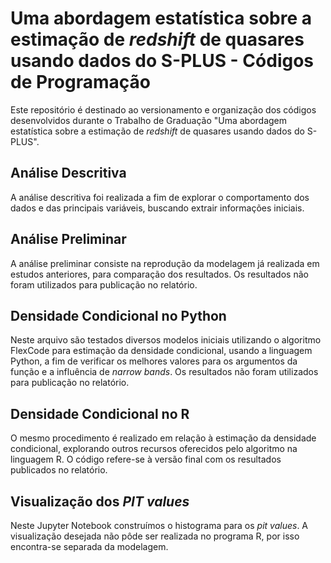 # Uma abordagem estatística sobre a estimação de _redshift_ de quasares usando dados do S-PLUS - Códigos de Programação
Este repositório é destinado ao versionamento e organização dos códigos desenvolvidos durante o Trabalho de Graduação "Uma abordagem estatística sobre a estimação de _redshift_ de quasares usando dados do S-PLUS".
 
## Análise Descritiva
A análise descritiva foi realizada a fim de explorar o comportamento dos dados e das principais variáveis, buscando extrair informações iniciais.
 
## Análise Preliminar
A análise preliminar consiste na reprodução da modelagem já realizada em estudos anteriores, para comparação dos resultados. Os resultados não foram utilizados para publicação no relatório.

## Densidade Condicional no Python
Neste arquivo são testados diversos modelos iniciais utilizando o algoritmo FlexCode para estimação da densidade condicional, usando a linguagem Python, a fim de verificar os melhores valores para os argumentos da função e a influência de _narrow bands_. Os resultados não foram utilizados para publicação no relatório.

## Densidade Condicional no R
O mesmo procedimento é realizado em relação à estimação da densidade condicional, explorando outros recursos oferecidos pelo algoritmo na linguagem R. O código refere-se à versão final com os resultados publicados no relatório.

## Visualização dos _PIT values_
Neste Jupyter Notebook construímos o histograma para os _pit values_. A visualização desejada não pôde ser realizada no programa R, por isso encontra-se separada da modelagem.
